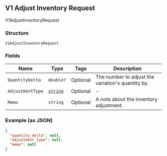 ## V1 Adjust Inventory Request

V1AdjustInventoryRequest

### Structure

`V1AdjustInventoryRequest`

### Fields

| Name | Type | Tags | Description |
|  --- | --- | --- | --- |
| `QuantityDelta` | `double?` | Optional | The number to adjust the variation's quantity by. |
| `AdjustmentType` | [`string`](/doc/models/v1-adjust-inventory-request-adjustment-type.md) | Optional | - |
| `Memo` | `string` | Optional | A note about the inventory adjustment. |

### Example (as JSON)

```json
{
  "quantity_delta": null,
  "adjustment_type": null,
  "memo": null
}
```

